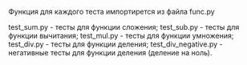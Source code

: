 Функция для каждого теста импортирется из файла func.py


test_sum.py - тесты для функции сложения;
test_sub.py - тесты для функции вычитания;
test_mul.py - тесты для функции умножения;
test_div.py - тесты для функции деления;
test_div_negative.py - негативные тесты для функции деления (деление на ноль).
